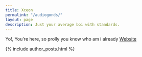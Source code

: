 ```yaml
---
title: Xceon
permalink: "/audiogonds/"
layout: page
description: Just your average boi with standards.
---
```


Yo!, You're here, so prolly you know who am i already 
[Website](https://audiogonds.xyz/)

{% include author_posts.html %}

